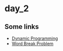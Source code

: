 # day_2

## Some links
* [Dynamic Programming](https://www.geeksforgeeks.org/dynamic-programming/)
* [Word Break Problem](https://www.geeksforgeeks.org/word-break-problem-dp-32/)

